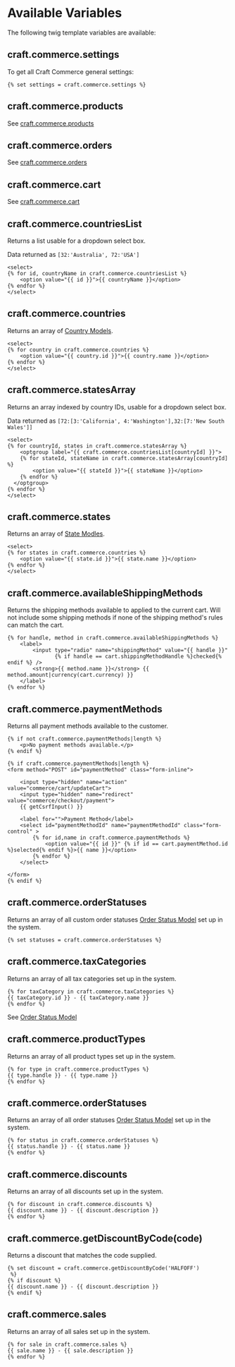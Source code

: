 # Available Variables

The following twig template variables are available:

## craft.commerce.settings

To get all Craft Commerce general settings:

```twig
{% set settings = craft.commerce.settings %}
```
## craft.commerce.products

See [craft.commerce.products](craft-commerce-products.md)

## craft.commerce.orders

See [craft.commerce.orders](craft-commerce-orders.md)

## craft.commerce.cart

See [craft.commerce.cart](craft-commerce-cart.md)

## craft.commerce.countriesList

Returns a list usable for a dropdown select box.

Data returned as `[32:'Australia', 72:'USA']`

```twig
<select>
{% for id, countryName in craft.commerce.countriesList %}
    <option value="{{ id }}">{{ countryName }}</option>
{% endfor %}
</select>
```
## craft.commerce.countries

Returns an array of [Country Models](country-model.md).


```twig
<select>
{% for country in craft.commerce.countries %}
    <option value="{{ country.id }}">{{ country.name }}</option>
{% endfor %}
</select>
```

## craft.commerce.statesArray

Returns an array indexed by country IDs, usable for a dropdown select box.

Data returned as `[72:[3:'California', 4:'Washington'],32:[7:'New South Wales']]`

```twig
<select>
{% for countryId, states in craft.commerce.statesArray %}
    <optgroup label="{{ craft.commerce.countriesList[countryId] }}">
    {% for stateId, stateName in craft.commerce.statesArray[countryId] %}
        <option value="{{ stateId }}">{{ stateName }}</option>
    {% endfor %}
  </optgroup>
{% endfor %}
</select>
```

## craft.commerce.states

Returns an array of [State Modles](state-model.md).


```twig
<select>
{% for states in craft.commerce.countries %}
    <option value="{{ state.id }}">{{ state.name }}</option>
{% endfor %}
</select>
```

## craft.commerce.availableShippingMethods

Returns the shipping methods available to applied to the current cart. Will not include some shipping methods if none of the shipping method's rules can match the cart.

```twig
{% for handle, method in craft.commerce.availableShippingMethods %}
    <label>
        <input type="radio" name="shippingMethod" value="{{ handle }}"
               {% if handle == cart.shippingMethodHandle %}checked{% endif %} />
        <strong>{{ method.name }}</strong> {{ method.amount|currency(cart.currency) }}
    </label>
{% endfor %}
```

## craft.commerce.paymentMethods

Returns all payment methods available to the customer.

```twig
{% if not craft.commerce.paymentMethods|length %}
    <p>No payment methods available.</p>
{% endif %}

{% if craft.commerce.paymentMethods|length %}
<form method="POST" id="paymentMethod" class="form-inline">

    <input type="hidden" name="action" value="commerce/cart/updateCart">
    <input type="hidden" name="redirect" value="commerce/checkout/payment">
    {{ getCsrfInput() }}

    <label for="">Payment Method</label>
    <select id="paymentMethodId" name="paymentMethodId" class="form-control" >
        {% for id,name in craft.commerce.paymentMethods %}
            <option value="{{ id }}" {% if id == cart.paymentMethod.id %}selected{% endif %}>{{ name }}</option>
        {% endfor %}
    </select>

</form>
{% endif %}
```

## craft.commerce.orderStatuses

Returns an array of all custom order statuses [Order Status Model](order-status-model.md) set up in the system.

```twig
{% set statuses = craft.commerce.orderStatuses %}
```
## craft.commerce.taxCategories

Returns an array of all tax categories set up in the system.

```twig
{% for taxCategory in craft.commerce.taxCategories %}
{{ taxCategory.id }} - {{ taxCategory.name }}
{% endfor %}
```

See [Order Status Model](order-status-model.md)

## craft.commerce.productTypes

Returns an array of all product types set up in the system.

```twig
{% for type in craft.commerce.productTypes %}
{{ type.handle }} - {{ type.name }}
{% endfor %}
```

## craft.commerce.orderStatuses

Returns an array of all order statuses [Order Status Model](order-status-model.md) set up in the system.

```twig
{% for status in craft.commerce.orderStatuses %}
{{ status.handle }} - {{ status.name }}
{% endfor %}
```

## craft.commerce.discounts

Returns an array of all discounts set up in the system.

```twig
{% for discount in craft.commerce.discounts %}
{{ discount.name }} - {{ discount.description }}
{% endfor %}
```

## craft.commerce.getDiscountByCode(code)

Returns a discount that matches the code supplied.

```twig
{% set discount = craft.commerce.getDiscountByCode('HALFOFF')
 %}
{% if discount %}
{{ discount.name }} - {{ discount.description }}
{% endif %}
```

## craft.commerce.sales

Returns an array of all sales set up in the system.

```twig
{% for sale in craft.commerce.sales %}
{{ sale.name }} - {{ sale.description }}
{% endfor %}
```
